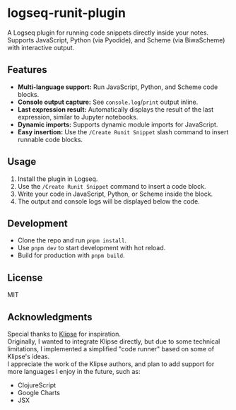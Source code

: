 # logseq-runit-plugin

A Logseq plugin for running code snippets directly inside your notes.  
Supports JavaScript, Python (via Pyodide), and Scheme (via BiwaScheme) with interactive output.

## Features

- **Multi-language support:** Run JavaScript, Python, and Scheme code blocks.
- **Console output capture:** See `console.log`/`print` output inline.
- **Last expression result:** Automatically displays the result of the last expression, similar to Jupyter notebooks.
- **Dynamic imports:** Supports dynamic module imports for JavaScript.
- **Easy insertion:** Use the `/Create Runit Snippet` slash command to insert runnable code blocks.

## Usage

1. Install the plugin in Logseq.
2. Use the `/Create Runit Snippet` command to insert a code block.
3. Write your code in JavaScript, Python, or Scheme inside the block.
4. The output and console logs will be displayed below the code.

## Development

- Clone the repo and run `pnpm install`.
- Use `pnpm dev` to start development with hot reload.
- Build for production with `pnpm build`.

## License

MIT

## Acknowledgments

Special thanks to [Klipse](https://github.com/viebel/klipse) for inspiration.  
Originally, I wanted to integrate Klipse directly, but due to some technical limitations, I implemented a simplified "code runner" based on some of Klipse's ideas.  
I appreciate the work of the Klipse authors, and plan to add support for more languages I enjoy in the future, such as:

- ClojureScript
- Google Charts
- JSX
